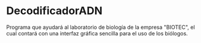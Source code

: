 # DecodificadorADN
Programa que ayudará al laboratorio de biología de la empresa "BIOTEC", el cual contará con una interfaz gráfica sencilla para el uso de los biólogos.

